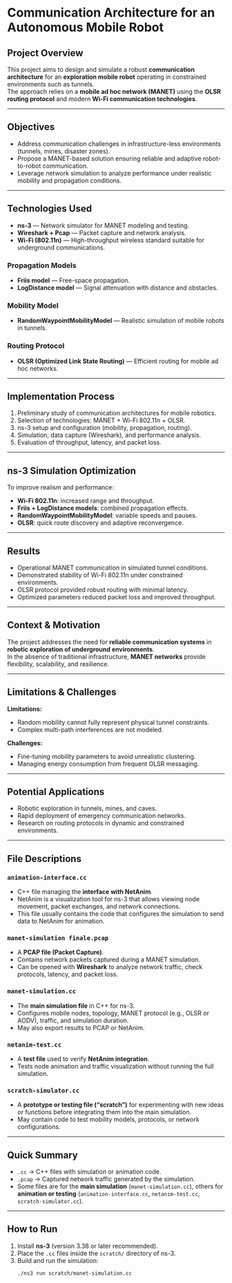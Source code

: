 # Communication Architecture for an Autonomous Mobile Robot

## Project Overview

This project aims to design and simulate a robust **communication architecture** for an **exploration mobile robot** operating in constrained environments such as tunnels.  
The approach relies on a **mobile ad hoc network (MANET)** using the **OLSR routing protocol** and modern **Wi-Fi communication technologies**.

---

## Objectives

- Address communication challenges in infrastructure-less environments (tunnels, mines, disaster zones).  
- Propose a MANET-based solution ensuring reliable and adaptive robot-to-robot communication.  
- Leverage network simulation to analyze performance under realistic mobility and propagation conditions.

---

## Technologies Used

- **ns-3** — Network simulator for MANET modeling and testing.  
- **Wireshark + Pcap** — Packet capture and network analysis.  
- **Wi-Fi (802.11n)** — High-throughput wireless standard suitable for underground communications.

### Propagation Models
- **Friis model** — Free-space propagation.  
- **LogDistance model** — Signal attenuation with distance and obstacles.

### Mobility Model
- **RandomWaypointMobilityModel** — Realistic simulation of mobile robots in tunnels.

### Routing Protocol
- **OLSR (Optimized Link State Routing)** — Efficient routing for mobile ad hoc networks.

---

## Implementation Process

1. Preliminary study of communication architectures for mobile robotics.  
2. Selection of technologies: MANET + Wi-Fi 802.11n + OLSR.  
3. ns-3 setup and configuration (mobility, propagation, routing).  
4. Simulation, data capture (Wireshark), and performance analysis.  
5. Evaluation of throughput, latency, and packet loss.

---

## ns-3 Simulation Optimization

To improve realism and performance:

- **Wi-Fi 802.11n**: increased range and throughput.  
- **Friis + LogDistance models**: combined propagation effects.  
- **RandomWaypointMobilityModel**: variable speeds and pauses.  
- **OLSR**: quick route discovery and adaptive reconvergence.

---

## Results

- Operational MANET communication in simulated tunnel conditions.  
- Demonstrated stability of Wi-Fi 802.11n under constrained environments.  
- OLSR protocol provided robust routing with minimal latency.  
- Optimized parameters reduced packet loss and improved throughput.

---

## Context & Motivation

The project addresses the need for **reliable communication systems** in **robotic exploration of underground environments**.  
In the absence of traditional infrastructure, **MANET networks** provide flexibility, scalability, and resilience.

---

## Limitations & Challenges

**Limitations:**
- Random mobility cannot fully represent physical tunnel constraints.  
- Complex multi-path interferences are not modeled.

**Challenges:**
- Fine-tuning mobility parameters to avoid unrealistic clustering.  
- Managing energy consumption from frequent OLSR messaging.

---

## Potential Applications

- Robotic exploration in tunnels, mines, and caves.  
- Rapid deployment of emergency communication networks.  
- Research on routing protocols in dynamic and constrained environments.

---

## File Descriptions

### `animation-interface.cc`
- C++ file managing the **interface with NetAnim**.  
- NetAnim is a visualization tool for ns-3 that allows viewing node movement, packet exchanges, and network connections.  
- This file usually contains the code that configures the simulation to send data to NetAnim for animation.

### `manet-simulation finale.pcap`
- A **PCAP file (Packet Capture)**.  
- Contains network packets captured during a MANET simulation.  
- Can be opened with **Wireshark** to analyze network traffic, check protocols, latency, and packet loss.

### `manet-simulation.cc`
- The **main simulation file** in C++ for ns-3.  
- Configures mobile nodes, topology, MANET protocol (e.g., OLSR or AODV), traffic, and simulation duration.  
- May also export results to PCAP or NetAnim.

### `netanim-test.cc`
- A **test file** used to verify **NetAnim integration**.  
- Tests node animation and traffic visualization without running the full simulation.

### `scratch-simulator.cc`
- A **prototype or testing file (“scratch”)** for experimenting with new ideas or functions before integrating them into the main simulation.  
- May contain code to test mobility models, protocols, or network configurations.

---

## Quick Summary

- `.cc` → C++ files with simulation or animation code.  
- `.pcap` → Captured network traffic generated by the simulation.  
- Some files are for the **main simulation** (`manet-simulation.cc`), others for **animation or testing** (`animation-interface.cc`, `netanim-test.cc`, `scratch-simulator.cc`).

---

## How to Run

1. Install **ns-3** (version 3.38 or later recommended).  
2. Place the `.cc` files inside the `scratch/` directory of ns-3.  
3. Build and run the simulation:
   ```bash
   ./ns3 run scratch/manet-simulation.cc
